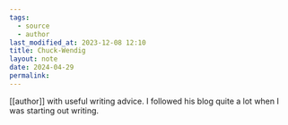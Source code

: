 ```yaml
---
tags:
  - source
  - author
last_modified_at: 2023-12-08 12:10
title: Chuck-Wendig
layout: note
date: 2024-04-29
permalink:
---
```


[[author]] with useful writing advice. I followed his blog quite a lot when I was starting out writing. 